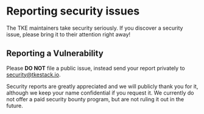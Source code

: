 # Reporting security issues

The TKE maintainers take security seriously. If you discover a security issue, please bring it to their attention right away!

## Reporting a Vulnerability

Please **DO NOT** file a public issue, instead send your report privately to security@tkestack.io.

Security reports are greatly appreciated and we will publicly thank you for it, although we keep your name confidential if you request it. We currently do not offer a paid security bounty program, but are not ruling it out in the future.
